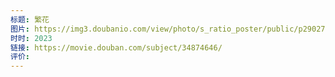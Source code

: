 ```yaml
---
标题: 繁花
图片: https://img3.doubanio.com/view/photo/s_ratio_poster/public/p2902705337.webp
时时: 2023
链接: https://movie.douban.com/subject/34874646/
评价:
---
```


